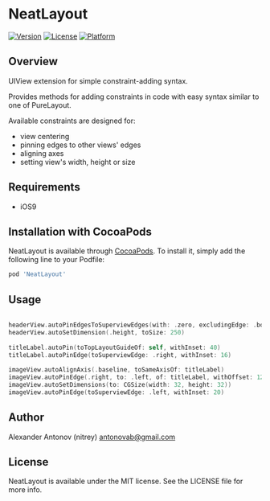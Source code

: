 # NeatLayout

[![Version](https://img.shields.io/cocoapods/v/NeatLayout.svg?style=flat)](http://cocoapods.org/pods/NeatLayout)
[![License](https://img.shields.io/cocoapods/l/NeatLayout.svg?style=flat)](http://cocoapods.org/pods/NeatLayout)
[![Platform](https://img.shields.io/cocoapods/p/NeatLayout.svg?style=flat)](http://cocoapods.org/pods/NeatLayout)

## Overview

UIView extension for simple constraint-adding syntax.

Provides methods for adding constraints in code with easy syntax similar to one of PureLayout.

Available constraints are designed for:

- view centering
- pinning edges to other views' edges
- aligning axes
- setting view's width, height or size

## Requirements
* iOS9

## Installation with CocoaPods

NeatLayout is available through [CocoaPods](http://cocoapods.org). To install
it, simply add the following line to your Podfile:

```ruby
pod 'NeatLayout'
```

## Usage

```Swift

headerView.autoPinEdgesToSuperviewEdges(with: .zero, excludingEdge: .bottom)
headerView.autoSetDimension(.height, toSize: 250)
        
titleLabel.autoPin(toTopLayoutGuideOf: self, withInset: 40)
titleLabel.autoPinEdge(toSuperviewEdge: .right, withInset: 16)
        
imageView.autoAlignAxis(.baseline, toSameAxisOf: titleLabel)
imageView.autoPinEdge(.right, to: .left, of: titleLabel, withOffset: 12, relation: .greaterThanOrEqual)
imageView.autoSetDimensions(to: CGSize(width: 32, height: 32))
imageView.autoPinEdge(toSuperviewEdge: .left, withInset: 20) 

```

## Author

Alexander Antonov (nitrey)
antonovab@gmail.com

## License

NeatLayout is available under the MIT license. See the LICENSE file for more info.
